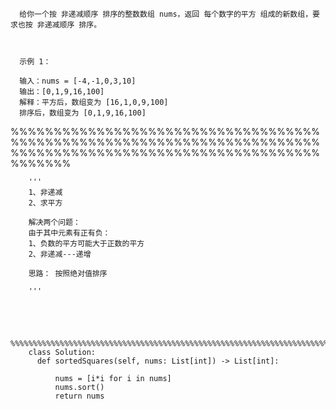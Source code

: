       给你一个按 非递减顺序 排序的整数数组 nums，返回 每个数字的平方 组成的新数组，要求也按 非递减顺序 排序。



      示例 1：

      输入：nums = [-4,-1,0,3,10]
      输出：[0,1,9,16,100]
      解释：平方后，数组变为 [16,1,0,9,100]
      排序后，数组变为 [0,1,9,16,100]
%%%%%%%%%%%%%%%%%%%%%%%%%%%%%%%%%%%%%%%%%%%%%%%%%%%%%%%%%%%%%%%%%%%%%%%%%%%%%%%%%%%%%%%%%%%%%%%%%%%%%%%%%%%%%%%%%%%

        '''
        1、非递减
        2、求平方
        
        解决两个问题： 
        由于其中元素有正有负：
        1、负数的平方可能大于正数的平方
        2、非递减---递增
        
        思路： 按照绝对值排序
        
        '''
        
        
        
        
        %%%%%%%%%%%%%%%%%%%%%%%%%%%%%%%%%%%%%%%%%%%%%%%%%%%%%%%%%%%%%%%%%%%%%%%%%%%%%%%%%%%%%%%%%%%%%%%%%%%%%%%%%%%%%%%%%%%
        class Solution:
          def sortedSquares(self, nums: List[int]) -> List[int]:

              nums = [i*i for i in nums]
              nums.sort()
              return nums
